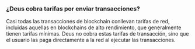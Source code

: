 ### ¿Deus cobra tarifas por enviar transacciones?

Casi todas las transacciones de blockchain conllevan tarifas de red, incluidas aquellas en blockchains de alto rendimiento, que generalmente tienen tarifas mínimas. Deus no cobra estas tarifas de transacción, sino que el usuario las paga directamente a la red al ejecutar las transacciones.